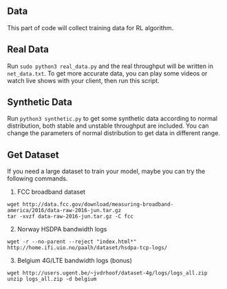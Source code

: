 ## Data

This part of code will collect training data for RL algorithm.

## Real Data

Run `sudo python3 real_data.py` and the real throughput will be written in `net_data.txt`. To get more accurate data, you can play some videos or watch live shows with your client, then run this script.

## Synthetic Data

Run `python3 synthetic.py` to get some synthetic data according to normal distribution, both stable and unstable throughput are included. You can change the parameters of normal distribution to get data in different range.

## Get Dataset

If you need a large dataset to train your model, maybe you can try the following commands.

1) FCC broadband dataset
```
wget http://data.fcc.gov/download/measuring-broadband-america/2016/data-raw-2016-jun.tar.gz
tar -xvzf data-raw-2016-jun.tar.gz -C fcc
```

2) Norway HSDPA bandwidth logs

`wget -r --no-parent --reject "index.html*" http://home.ifi.uio.no/paalh/dataset/hsdpa-tcp-logs/`

3) Belgium 4G/LTE bandwidth logs (bonus)
```
wget http://users.ugent.be/~jvdrhoof/dataset-4g/logs/logs_all.zip
unzip logs_all.zip -d belgium
```
